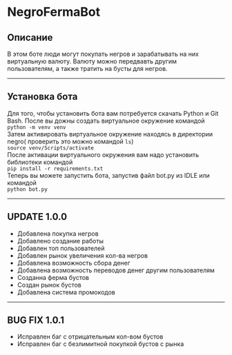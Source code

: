 # NegroFermaBot
## Описание
В этом боте люди могут покупать негров и зарабатывать на них виртуальную валюту. Валюту можно передвавть другим пользователям, а также тратить на бусты для негров.

---
## Установка бота
Для того, чтобы установить бота вам потребуется скачать Python и Git Bash. После вы дожны создать виртуальное окружение командой  
`python -m venv venv`  
Затем активировать виртуальное окружение находясь в директории negro( проверить это можно командой `ls`)  
`source venv/Scripts/activate`  
После активации виртуального окружения вам надо установить библиотеки командой  
`pip install -r requirements.txt`  
Теперь вы можете запустить бота, запустив файл bot.py из IDLE или командой  
`python bot.py`

---
## UPDATE 1.0.0
* Добавлена покупка негров
* Добавлено создание работы
* Добавлен топ пользователей
* Добавлен рынок увеличения кол-ва негров
* Добавлена возможность сбора денег
* Добавлена возможность переводов денег другим пользователям
* Созданна ферма бустов
* Создан рынок бустов
* Добавлена система промокодов
---
## BUG FIX 1.0.1
* Исправлен баг с отрицательным кол-вом бустов
* Исправлен баг с безлимитной покупкой бустов с рынка
